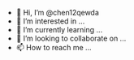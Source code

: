 - 👋 Hi, I’m @chen12qewda
- 👀 I’m interested in ...
- 🌱 I’m currently learning ...
- 💞️ I’m looking to collaborate on ...
- 📫 How to reach me ...

<!---
chen12qewda/chen12qewda is a ✨ special ✨ repository because its `README.md` (this file) appears on your GitHub profile.
You can click the Preview link to take a look at your changes.
--->
